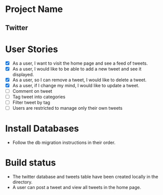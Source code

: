# Project Name

## Twitter

# User Stories

- [x] As a user, I want to visit the home page and see a feed of tweets.
- [x] As a user, I would like to be able to add a new tweet and see it displayed.
- [x] As a user, so I can remove a tweet, I would like to delete a tweet.
- [x] As a user, if I change my mind, I would like to update a tweet.
- [ ] Comment on tweet
- [ ] Tag tweet into categories
- [ ] Filter tweet by tag
- [ ] Users are restricted to manage only their own tweets

# Install Databases

* Follow the db migration instructions in their order.

# Build status

* The twitter database and tweets table have been created locally in the directory.
* A user can post a tweet and view all tweets in the home page.